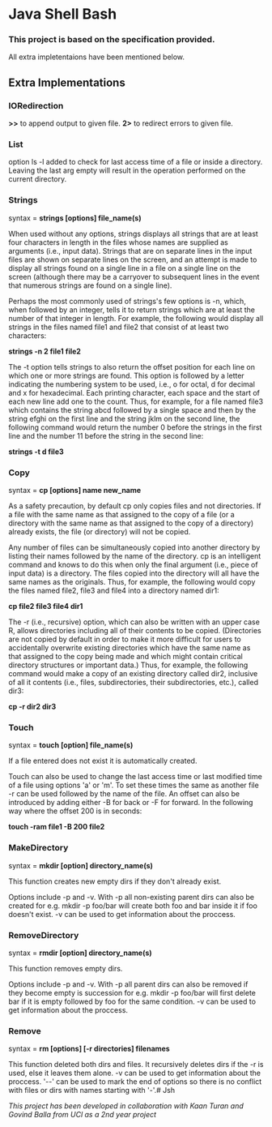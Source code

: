 # Java Shell Bash

### This project is based on the specification provided. 

All extra impletentaions have been mentioned below.


## Extra Implementations


### IORedirection

**>>** to append output to given file.
**2>** to redirect errors to given file.

### List

option ls -l added to check for last access time of a file or inside a directory. Leaving the last arg empty will result
in the operation performed on the current directory.

### Strings

syntax = **strings [options] file_name(s)**

When used without any options, strings displays all strings that are at least four characters in length in the files whose 
names are supplied as arguments (i.e., input data). Strings that are on separate lines in the input files are shown on 
separate lines on the screen, and an attempt is made to display all strings found on a single line in a file on a single 
line on the screen (although there may be a carryover to subsequent lines in the event that numerous strings are found on 
a single line).

Perhaps the most commonly used of strings's few options is -n, which, when followed by an integer, 
tells it to return strings which are at least the number of that integer in length. For example, 
the following would display all strings in the files named file1 and file2 that consist of at least two characters:

**strings -n 2 file1 file2**

The -t option tells strings to also return the offset position for each line on which one or more strings are found. 
This option is followed by a letter indicating the numbering system to be used, i.e., o for octal, d for decimal and 
x for hexadecimal. Each printing character, each space and the start of each new line add one to the count. 
Thus, for example, for a file named file3 which contains the string abcd followed by a single space and then 
by the string efghi on the first line and the string jklm on the second line, the following command would return the 
number 0 before the strings in the first line and the number 11 before the string in the second line:

**strings -t d file3**

### Copy

syntax = **cp [options] name new_name**

As a safety precaution, by default cp only copies files and not directories. If a file with the same name as that 
assigned to the copy of a file (or a directory with the same name as that assigned to the copy of a directory) 
already exists, the file (or directory) will not be copied.

Any number of files can be simultaneously copied into another directory by listing their names followed by the 
name of the directory. cp is an intelligent command and knows to do this when only the final argument 
(i.e., piece of input data) is a directory. The files copied into the directory will all have the same names as 
the originals. Thus, for example, the following would copy the files named file2, file3 and file4 into a directory 
named dir1:

**cp file2 file3 file4 dir1**

The -r (i.e., recursive) option, which can also be written with an upper case R, allows directories including all 
of their contents to be copied. (Directories are not copied by default in order to make it more difficult for users to 
accidentally overwrite existing directories which have the same name as that assigned to the copy being made and which 
might contain critical directory structures or important data.) Thus, for example, the following command would make a 
copy of an existing directory called dir2, inclusive of all it contents (i.e., files, subdirectories, their subdirectories,
 etc.), called dir3:

**cp -r dir2 dir3**

### Touch

syntax = **touch [option] file_name(s)**

If a file entered does not exist it is automatically created.

Touch can also be used to change the last access time or last modified time of a file using options 'a' or 'm'.
To set these times the same as another file -r can be used followed by the name of the file. An offset can also be 
introduced by adding either -B for back or -F for forward. In the following way where the offset 200 is in seconds:

**touch -ram file1 -B 200 file2**

### MakeDirectory

syntax = **mkdir [option] directory_name(s)**

This function creates new empty dirs if they don't already exist.

Options include -p and -v. With -p all non-existing parent dirs can also be created for e.g. mkdir -p foo/bar will 
create both foo and bar inside it if foo doesn't exist. -v can be used to get information about the proccess.

### RemoveDirectory

syntax = **rmdir [option] directory_name(s)**

This function removes empty dirs.

Options include -p and -v. With -p all parent dirs can also be removed if they become empty is succession for e.g. 
mkdir -p foo/bar will first delete bar if it is empty followed by foo for the same condition. 
-v can be used to get information about the proccess.

### Remove

syntax = **rm [options] [-r directories] filenames**

This function deleted both dirs and files. It recursively deletes dirs if the -r is used, else it leaves them alone.
-v can be used to get information about the proccess. '--' can be used to mark the end of options so there is no
conflict with files or dirs with names starting with '-'.# Jsh


_This project has been developed in collaboration with Kaan Turan and Govind Balla from UCl as a 2nd year project_

